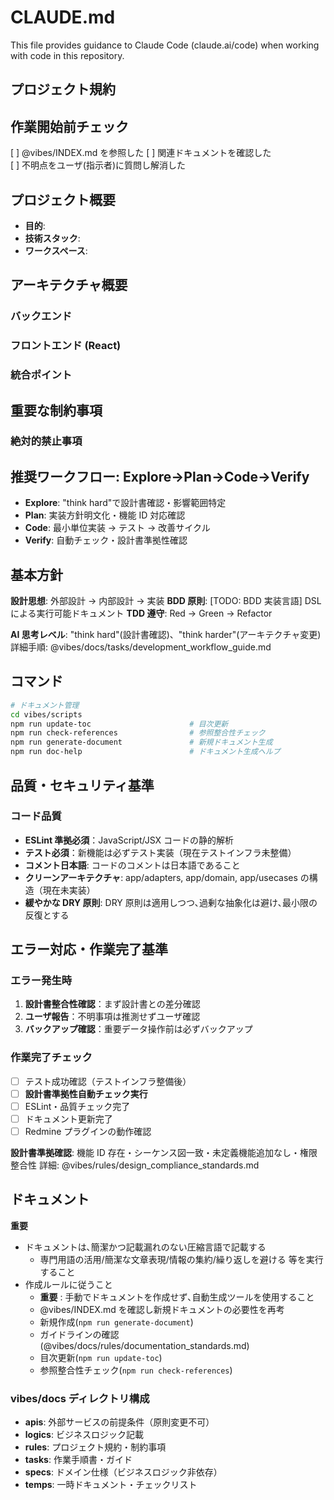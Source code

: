 # CLAUDE.md

This file provides guidance to Claude Code (claude.ai/code) when working with code in this repository.

## プロジェクト規約

## 作業開始前チェック

[ ] @vibes/INDEX.md を参照した
[ ] 関連ドキュメントを確認した  
[ ] 不明点をユーザ(指示者)に質問し解消した

## プロジェクト概要

- **目的**:
- **技術スタック**:
- **ワークスペース**:

## アーキテクチャ概要

### バックエンド

### フロントエンド (React)

### 統合ポイント

## 重要な制約事項

### 絶対的禁止事項

## 推奨ワークフロー: **Explore→Plan→Code→Verify**

- **Explore**: "think hard"で設計書確認・影響範囲特定
- **Plan**: 実装方針明文化・機能 ID 対応確認
- **Code**: 最小単位実装 → テスト → 改善サイクル
- **Verify**: 自動チェック・設計書準拠性確認

## 基本方針

**設計思想**: 外部設計 → 内部設計 → 実装
**BDD 原則**: [TODO: BDD 実装言語] DSL による実行可能ドキュメント
**TDD 遵守**: Red → Green → Refactor

**AI 思考レベル**: "think hard"(設計書確認)、"think harder"(アーキテクチャ変更)
詳細手順: @vibes/docs/tasks/development_workflow_guide.md

## コマンド

```bash
# ドキュメント管理
cd vibes/scripts
npm run update-toc                      # 目次更新
npm run check-references                # 参照整合性チェック
npm run generate-document               # 新規ドキュメント生成
npm run doc-help                        # ドキュメント生成ヘルプ
```

## 品質・セキュリティ基準

### コード品質

- **ESLint 準拠必須**：JavaScript/JSX コードの静的解析
- **テスト必須**：新機能は必ずテスト実装（現在テストインフラ未整備）
- **コメント日本語**: コードのコメントは日本語であること
- **クリーンアーキテクチャ**: app/adapters, app/domain, app/usecases の構造（現在未実装）
- **緩やかな DRY 原則**: DRY 原則は適用しつつ､過剰な抽象化は避け､最小限の反復とする

## エラー対応・作業完了基準

### エラー発生時

1. **設計書整合性確認**：まず設計書との差分確認
2. **ユーザ報告**：不明事項は推測せずユーザ確認
3. **バックアップ確認**：重要データ操作前は必ずバックアップ

### 作業完了チェック

- [ ] テスト成功確認（テストインフラ整備後）
- [ ] **設計書準拠性自動チェック実行**
- [ ] ESLint・品質チェック完了
- [ ] ドキュメント更新完了
- [ ] Redmine プラグインの動作確認

**設計書準拠確認**: 機能 ID 存在・シーケンス図一致・未定義機能追加なし・権限整合性
詳細: @vibes/rules/design_compliance_standards.md

## ドキュメント

**重要**

- ドキュメントは､簡潔かつ記載漏れのない圧縮言語で記載する
  - 専門用語の活用/簡潔な文章表現/情報の集約/繰り返しを避ける 等を実行すること
- 作成ルールに従うこと
  - **重要** : 手動でドキュメントを作成せず､自動生成ツールを使用すること
  - @vibes/INDEX.md を確認し新規ドキュメントの必要性を再考
  - 新規作成(`npm run generate-document`)
  - ガイドラインの確認(@vibes/docs/rules/documentation_standards.md)
  - 目次更新(`npm run update-toc`)
  - 参照整合性チェック(`npm run check-references`)

### vibes/docs ディレクトリ構成

- **apis**: 外部サービスの前提条件（原則変更不可）
- **logics**: ビジネスロジック記載
- **rules**: プロジェクト規約・制約事項
- **tasks**: 作業手順書・ガイド
- **specs**: ドメイン仕様（ビジネスロジック非依存）
- **temps**: 一時ドキュメント・チェックリスト
